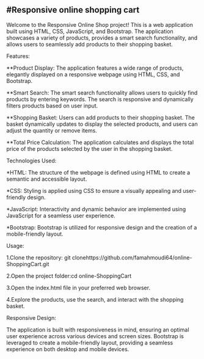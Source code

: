 #Responsive online shopping cart 
--------------------------------------
Welcome to the Responsive Online Shop project! This is a web application built using HTML, CSS, JavaScript, and Bootstrap. The application showcases a variety of products, provides a smart search functionality, and allows users to seamlessly add products to their shopping basket.


Features:

  **Product Display: The application features a wide range of products, elegantly displayed on a responsive webpage using HTML, CSS, and Bootstrap.

  **Smart Search: The smart search functionality allows users to quickly find products by entering keywords. The search is responsive and dynamically filters products based on user 
  input.

  **Shopping Basket: Users can add products to their shopping basket. The basket dynamically updates to display the selected products, and users can adjust the quantity or remove items.

  **Total Price Calculation: The application calculates and displays the total price of the products selected by the user in the shopping basket.


Technologies Used:

  *HTML: The structure of the webpage is defined using HTML to create a semantic and accessible layout.
  
  *CSS: Styling is applied using CSS to ensure a visually appealing and user-friendly design.
  
  *JavaScript: Interactivity and dynamic behavior are implemented using JavaScript for a seamless user experience.
  
  *Bootstrap: Bootstrap is utilized for responsive design and the creation of a mobile-friendly layout.


Usage:

  1.Clone the repository: git clonehttps://github.com/famahmoudi64/online-ShoppingCart.git
  
  2.Open the project folder:cd online-ShoppingCart
  
  3.Open the index.html file in your preferred web browser.
  
  4.Explore the products, use the search, and interact with the shopping basket.


Responsive Design:

The application is built with responsiveness in mind, ensuring an optimal user experience across various devices and screen sizes. 
Bootstrap is leveraged to create a mobile-friendly layout, providing a seamless experience on both desktop and mobile devices.
